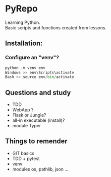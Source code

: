 # PyRepo
Learning Python.<br>
Basic scripts and functions created from lessons.

## Installation:

### Configure an "venv"?

``` python
python -m venv env
Windows >> env\Scripts\activate
Bash >> source env/bin/activate
```

## Questions and study

- TDD
- WebApp ?
- Flask or Jungle?
- all-in executable (install)?
- module Typer

## Things to remender

- GIT basics
- TDD + pytest
- venv
- modules os, pathlib, json ...

